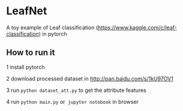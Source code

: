 # LeafNet
A toy example of Leaf classification (https://www.kaggle.com/c/leaf-classification) in pytorch

## How to run it
1 install pytorch

2 download processed dataset in http://pan.baidu.com/s/1kU97OV1

3 run ```python dataset_att.py``` to get the attribute features 

4 run ```python main.py``` or  ```jupyter notebook``` in browser


